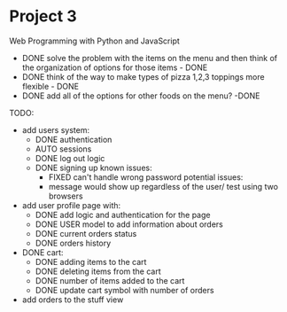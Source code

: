 # Project 3

Web Programming with Python and JavaScript

- DONE solve the problem with the items on the menu and then think of the organization of options for those items - DONE
- DONE think of the way to make types of pizza 1,2,3 toppings more flexible - DONE
- DONE add all of the options for other foods on the menu? -DONE

TODO:
- add users system:
  - DONE authentication
  - AUTO sessions
  - DONE log out logic
  - DONE signing up
  known issues:
    - FIXED can't handle wrong password
  potential issues:
    - message would show up regardless of the user/ test using two browsers
- add user profile page with:
  - DONE add logic and authentication for the page
  - DONE USER model to add information about orders
  - DONE current orders status
  - DONE orders history
- DONE cart:
  - DONE adding items to the cart
  - DONE deleting items from the cart
  - DONE number of items added to the cart
  - DONE update cart symbol with number of orders
- add orders to the stuff view
